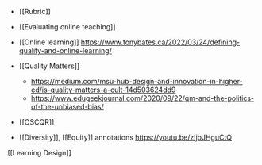 - [[Rubric]]
- [[Evaluating online teaching]]

- [[Online learning]] https://www.tonybates.ca/2022/03/24/defining-quality-and-online-learning/

- [[Quality Matters]]
	-  https://medium.com/msu-hub-design-and-innovation-in-higher-ed/is-quality-matters-a-cult-14d503624dd9
	-  https://www.edugeekjournal.com/2020/09/22/qm-and-the-politics-of-the-unbiased-bias/

- [[OSCQR]]


- [[Diversity]], [[Equity]] annotations https://youtu.be/zIjbJHguCtQ

[[Learning Design]]
